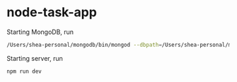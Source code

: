 # node-task-app

Starting MongoDB, run 
```bash
/Users/shea-personal/mongodb/bin/mongod --dbpath=/Users/shea-personal/mongodb-data/
```

Starting server, run
```bash
npm run dev
```
